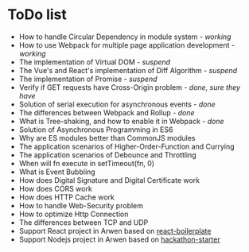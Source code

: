 # ToDo list

-   How to handle Circular Dependency in module system - _working_
-   How to use Webpack for multiple page application development - _working_
-   The implementation of Virtual DOM - _suspend_
-   The Vue's and React's implementation of Diff Algorithm - _suspend_
-   The implementation of Promise - _suspend_
-   Verify if GET requests have Cross-Origin problem - _done, sure they have_
-   Solution of serial execution for asynchronous events - _done_
-   The differences between Webpack and Rollup - _done_
-   What is Tree-shaking, and how to enable it in Webpack - _done_
-   Solution of Asynchronous Programming in ES6
-   Why are ES modules better than CommonJS modules
-   The application scenarios of Higher-Order-Function and Currying
-   The application scenarios of Debounce and Throttling
-   When will fn execute in setTimeout(fn, 0)
-   What is Event Bubbling
-   How does Digital Signature and Digital Certificate work
-   How does CORS work
-   How does HTTP Cache work
-   How to handle Web-Security problem
-   How to optimize Http Connection
-   The differences between TCP and UDP
-   Support React project in Arwen based on [react-boilerplate](https://github.com/kawhi66/react-boilerplate)
-   Support Nodejs project in Arwen based on [hackathon-starter](https://github.com/kawhi66/hackathon-starter)
